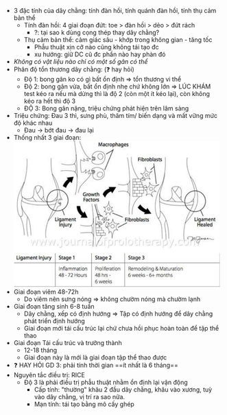 - 3 đặc tính của dây chằng: tính đàn hồi, tính quánh đàn hồi, tính thụ cảm bản thể
	- Tính đàn hồi: 4 giai đoạn đứt: toe > đàn hồi > dẻo > đứt rách
		- ?: tại sao k dùng cọng thép thay dây chằng?
	- Thụ cảm bản thể: cảm giác sâu - khớp trong không gian - tăng tốc
		- Phẫu thuật xịn cỡ nào cũng không tái tạo đc
		- xu hướng: giữ DC cũ đc phần nào hay phàn đó
- _Không có vật liệu nào chỉ có một số gân có thể_
- Phân độ tổn thương dây chằng: (❓ hay hỏi)
	- Độ 1: bong gân ko có gì bất ổn định => tổn thương vi thể
	- Độ 2: bong gân vừa, bất ổn định nhẹ chứ không lớn => LÚC KHÁM test kéo ra nếu mà dừng thì là độ 2 (còn một ít kéo lại), còn không kéo ra hết thì độ 3
	- ĐỘ 3: Bong gân nặng, triệu chứng phát hiện trên lâm sàng
- Triệu chứng: Đau 3 thì, sưng phù, thâm tím/ biến dạng và mất vững mức độ khác nhau
	- Đau -> bớt đau -> đau lại
- Thống nhất 3 giai đoạn:
![Buổi 4 - CXK - Hệ sinh sản-1687393687801.jpeg](../../../200%20Files/image/image/Bu%E1%BB%95i%204%20-%20CXK%20-%20H%E1%BB%87%20sinh%20s%E1%BA%A3n-1687393687801.jpeg)
- Giai đoạn viêm 48-72h
	- Do viêm nên sưng nóng => không chườm nóng mà chườm lạnh
- Giai đoạn tăng sinh 6-8 tuần
	- Dây chằng, xếp có định hướng => Tập có định hướng để dây chằng phát triển định hướng
	- Giai đoạn mới tái cấu trúc lại chứ chưa hồi phục hoàn toàn để tập thể thao
- Giai đoạn Tái cấu trúc và trưởng thành
	- 12-18 tháng
	- Giai đoạn này là mới là giai đoạn tập thể thao được
- ❓ HAY HỎI GD 3: phải tính thời gian ==ít nhất là 6 tháng==
- Nguyên tắc điều trị: RICE
	- Độ 3 là phải điều trị phẫu thuật nhằm ổn định lại vận động
		+ Cấp tính: "thường" khâu 2 đầu dây chằng, khâu vào xương, tuỳ vào dây chằng, vị trí ra sao nữa.
		+ Mạn tính: tái tạo bằng mô cấy ghép